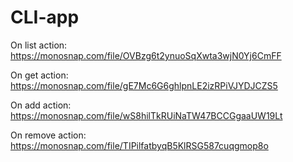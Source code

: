 # CLI-app

On list action: https://monosnap.com/file/OVBzg6t2ynuoSqXwta3wjN0Yj6CmFF

On get action: https://monosnap.com/file/gE7Mc6G6ghlpnLE2izRPiVJYDJCZS5

On add action: https://monosnap.com/file/wS8hilTkRUiNaTW47BCCGgaaUW19Lt

On remove action: https://monosnap.com/file/TIPilfatbyqB5KlRSG587cuqgmop8o
